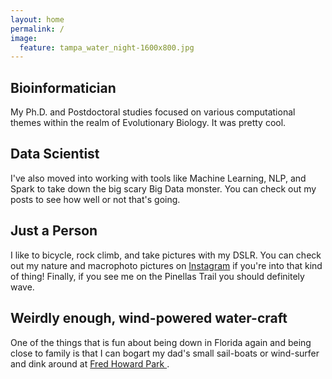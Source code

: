 ```yaml
---
layout: home
permalink: /
image:
  feature: tampa_water_night-1600x800.jpg
---
```


<div class="tiles">

<div class="tile">
  <h2 class="post-title">Bioinformatician</h2>
  <p class="post-excerpt">My Ph.D. and Postdoctoral studies focused on various computational themes within the realm of Evolutionary Biology. It was pretty cool. </p>
</div><!-- /.tile -->

<div class="tile">
  <h2 class="post-title">Data Scientist</h2>
  <p class="post-excerpt">I've also moved into working with tools like Machine Learning, NLP, and Spark to take down the big scary Big Data monster. You can check out my posts to see how well or not that's going.</p>
</div><!-- /.tile -->

<div class="tile">
  <h2 class="post-title">Just a Person</h2>
  <p class="post-excerpt">I like to bicycle, rock climb, and take pictures with my DSLR. You can check out my nature and macrophoto pictures on <a href="https://www.instagram.com/thomas.e.keller">Instagram</a> if you're into that kind of thing! Finally, if you see me on the Pinellas Trail you should definitely wave. </p>
</div><!-- /.tile --> 

<div class="tile">
  <h2 class="post-title">Weirdly enough, wind-powered water-craft</h2>
  <p class="post-excerpt">One of the things that is fun about being down in Florida again and being close to family is that I can bogart my dad's small sail-boats or wind-surfer and dink around at <a href="http://www.tampabay.com/things-to-do/destination-detail/fred-howard-park/5101"> Fred Howard Park </a>. </p>
</div><!-- /.tile --> 
</div><!-- /.tiles -->
